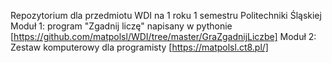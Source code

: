 Repozytorium dla przedmiotu WDI na 1 roku 1 semestru Politechniki Śląskiej
Moduł 1: program "Zgadnij liczę" napisany w pythonie [https://github.com/matpolsl/WDI/tree/master/GraZgadnijLiczbe]
Moduł 2: Zestaw komputerowy dla programisty [https://matpolsl.ct8.pl/]
